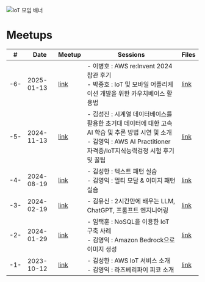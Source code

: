![IoT 모임 배너](https://github.com/awskrug/iot-group/assets/1104081/9eeba166-cfc8-49ee-bf5f-79695f8a5673)


# Meetups

| # | Date       | Meetup | Sessions    | Files |
|---|------------|--------|-------------|-------|
|-6-|2025-01-13|[link](https://www.meetup.com/ko-KR/awskrug/events/305380704)|- 이병호 : AWS re:Invent 2024 참관 후기<br/>- 박종호 : IoT 및 모바일 어플리케이션 개발을 위한 카우치베이스 활용법 |[link](https://github.com/awskrug/iot-group/tree/main/files/2025-01)|
|-5-|2024-11-13|[link](https://www.meetup.com/ko-KR/awskrug/events/303853826)|- 김성진 : 시계열 데이터베이스를 활용한 초거대 데이터에 대한 고속 AI 학습 및 추론 방법 시연 및 소개<br/>- 김영익 : AWS AI Practitioner 자격증/IoT지식능력검정 시험 후기 및 꿀팁 |[link](https://github.com/awskrug/iot-group/tree/main/files/2024-11)|
|-4-|2024-08-19|[link](https://www.meetup.com/ko-KR/awskrug/events/301974601)|- 김성한 : 텍스트 패턴 실습<br/>- 김영익 : 멀티 모달 & 이미지 패턴 실습 |[link](https://github.com/awskrug/iot-group/tree/main/files/2024-08)|
|-3-|2024-02-19|[link](https://www.meetup.com/ko-KR/awskrug/events/298883950)|- 김유신 : 2시간만에 배우는 LLM, ChatGPT, 프롬프트 엔지니어링 |[link](https://github.com/awskrug/iot-group/tree/main/files/2024-02)|
|-2-|2024-01-29|[link](https://www.meetup.com/ko-KR/awskrug/events/298102729)|- 임택훈 : NoSQL을 이용한 IoT 구축 사례<br/>- 김영익 : Amazon Bedrock으로 이미지 생성 |[link](https://github.com/awskrug/iot-group/tree/main/files/2024-01)|
|-1-|2023-10-12|[link](https://www.meetup.com/ko-KR/awskrug/events/296351876)|- 김성한 : AWS IoT 서비스 소개<br/>- 김영익 : 라즈베리파이 피코 소개 |[link](https://github.com/awskrug/iot-group/tree/main/files/2023-10)|





